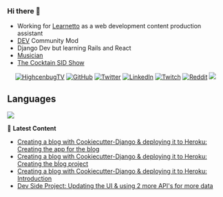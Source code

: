 ### Hi there 👋
- Working for [Learnetto](https://learnetto.com) as a web development content production assistant
- [DEV](https://dev.to) Community Mod
- Django Dev but learning Rails and React
- [Musician](https://open.spotify.com/album/6rQ3KAbSmm97dNJfPMqpvo)
- [The Cocktain SID Show](https://facebook.com/thecocktainsidshow)

<p align="center">
  <a href="https://facebook.com/highcenbugtv"><img src="https://img.shields.io/badge/highcenbugtv-tv-blue" alt="HighcenbugTV"></a>
  <a href="https://github.com/reyesvicente"><img src="https://img.shields.io/github/followers/reyesvicente?label=Follow&style=social" alt="GitHub"></a>
	<a href="https://twitter.com/highcenburg"><img src="https://img.shields.io/twitter/follow/highcenburg?label=Follow&style=social" alt="Twitter"></a>
	<a href="https://www.linkedin.com/in/reyesvicente0888"><img src="https://img.shields.io/badge/LinkedIn--_.svg?style=social&logo=linkedin" alt="LinkedIn"></a>	
  <a href="https://twitch.tv/highcenburg"><img src="https://img.shields.io/twitch/status/highcenburg?style=social" alt="Twitch"></a>
  <a href="https://reddit.com/u/icenreyes"><img src="https://img.shields.io/reddit/user-karma/combined/icenreyes?style=social" alt="Reddit"></a>
  <a href="https://open.spotify.com/artist/7oujeUrwgwhYUQFRW7VlIR?si=FlA7f1xiScKf4wcaegYF8g"><img src="https://img.shields.io/badge/Soul%20Heist%20Music-Support-green"></a>
</p>



Languages 
------------ 
<a href="https://wakatime.com"><img src="https://wakatime.com/share/@vgreyes/48c45939-4d48-4a04-8cac-c1708792c69b.png" /></a> 




📕 **Latest Content**
<!-- BLOG-POST-LIST:START -->
- [Creating a blog with Cookiecutter-Django & deploying it to Heroku: Creating the app for the blog](https://dev.to/highcenburg/creating-a-blog-with-cookiecutter-django-deploying-it-to-heroku-creating-the-app-for-the-blog-330b)
- [Creating a blog with Cookiecutter-Django & deploying it to Heroku: Creating the blog project](https://dev.to/highcenburg/creating-a-blog-with-cookiecutter-django-deploying-it-to-heroku-creating-the-blog-project-5bmc)
- [Creating a blog with Cookiecutter-Django & deploying it to Heroku: Introduction](https://dev.to/highcenburg/creating-a-blog-with-cookiecutter-django-deploying-it-to-heroku-introduction-2842)
- [Dev Side Project: Updating the UI & using 2 more API's for more data](https://dev.to/highcenburg/dev-side-project-updating-the-ui-using-2-more-api-s-for-more-data-55in)
<!-- BLOG-POST-LIST:END -->
